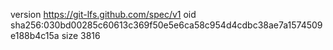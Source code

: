 version https://git-lfs.github.com/spec/v1
oid sha256:030bd00285c60613c369f50e5e6ca58c954d4cdbc38ae7a1574509e188b4c15a
size 3816
